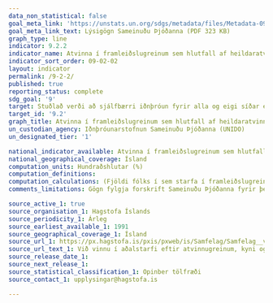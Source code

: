 ```yaml
---
data_non_statistical: false
goal_meta_link: 'https://unstats.un.org/sdgs/metadata/files/Metadata-09-02-02.pdf '
goal_meta_link_text: Lýsigögn Sameinuðu Þjóðanna (PDF 323 KB)
graph_type: line
indicator: 9.2.2
indicator_name: Atvinna í framleiðslugreinum sem hlutfall af heildaratvinnuþátttöku.
indicator_sort_order: 09-02-02
layout: indicator
permalink: /9-2-2/
published: true
reporting_status: complete
sdg_goal: '9'
target: Stuðlað verði að sjálfbærri iðnþróun fyrir alla og eigi síðar en árið 2030 hafi hlutur iðnaðar í atvinnulífi og vergri landsframleiðslu aukist verulega í ljósi aðstæðna heima fyrir og tvöfaldast í þeim þróunarlöndum sem skemmst eru á veg komin.
target_id: '9.2'
graph_title: Atvinna í framleiðslugreinum sem hlutfall af heildaratvinnuþátttöku.
un_custodian_agency: Iðnþróunarstofnun Sameinuðu Þjóðanna (UNIDO)
un_designated_tier: '1'

national_indicator_available: Atvinna í framleiðslugreinum sem hlutfall af heildaratvinnuþátttöku.
national_geographical_coverage: Ísland
computation_units: Hundraðshlutar (%)
computation_definitions:
computation_calculations: (Fjöldi fólks í sem starfa í framleiðslugreinum / Fjöldi vinnandi fólks á atvinnumarkaði) * 100
comments_limitations: Gögn fylgja forskrift Sameinuðu Þjóðanna fyrir þennan mælikvarða. Þessi mælikvarði var fundinn í samstarfi við málefnasérfræðinga.

source_active_1: true
source_organisation_1: Hagstofa Íslands
source_periodicity_1: Árleg
source_earliest_available_1: 1991
source_geographical_coverage_1: Ísland
source_url_1: https://px.hagstofa.is/pxis/pxweb/is/Samfelag/Samfelag__vinnumarkadur__vinnumarkadsrannsokn__3_arstolur/VIN01106.px
source_url_text_1: Við vinnu í aðalstarfi eftir atvinnugreinum, kyni og búsetu 1991-2018
source_release_date_1:
source_next_release_1:
source_statistical_classification_1: Opinber tölfræði
source_contact_1: upplysingar@hagstofa.is

---
```

